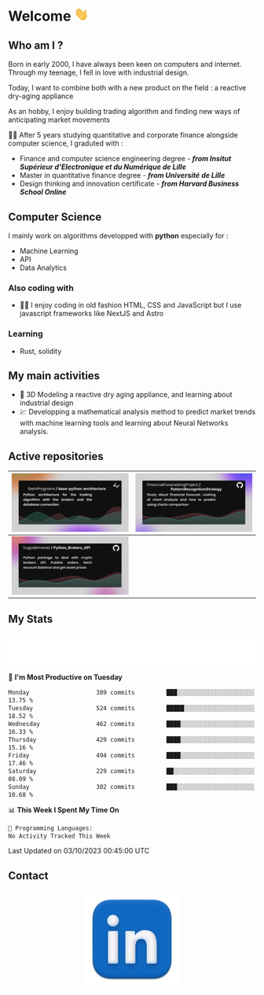 # Welcome <img src="assets/hello.gif" width="30px"/>

## Who am I ?

Born in early 2000, I have always been keen on computers and internet.
Through my teenage, I fell in love with industrial design.

Today, I want to combine both with a new product on the field : a reactive dry-aging appliance

As an hobby, I enjoy building trading algorithm and finding new ways of anticipating market movements

:man_student: After 5 years studying quantitative and corporate finance alongside computer science, I graduted with :
* Finance and computer science engineering degree - ***from Insitut Supérieur d'Electronique et du Numérique de Lille***
* Master in quantitative finance degree - ***from Université de Lille***
* Design thinking and innovation certificate - ***from Harvard Business School Online***

## Computer Science

I mainly work on algorithms developped with **python** especially for :

* Machine Learning
* API
* Data Analytics

### Also coding with

* :man_technologist: I enjoy coding in old fashion HTML, CSS and JavaScript but I use javascript frameworks like NextJS and Astro

### Learning

* Rust, solidity

## My main activities

* :rocket: 3D Modeling a reactive dry aging appliance, and learning about industrial design
* :chart: Developping a mathematical analysis method to predict market trends with machine learning tools and learning about Neural Networks analysis.

## Active repositories

|[![Python Trading Algorithm](assets/base_python_architecture.png)](https://github.com/SteinPrograms/base-python-architecture)|[![Quantitative Prediction](assets/pattern_recognition_strategy.png)](https://github.com/FinancialForecastingProject/PatternRecognitionStrategy.git)|
| ------------- | ------------- |
|[![Broker SDK](assets/python_brokers_api.png)](https://github.com/hugodemenez/Python_Brokers_API)||

## My Stats

<p align=center>
<img src="metrics.plugin.wakatime.svg" alt="Metrics">
</p>

<!--START_SECTION:waka-->
📅 **I'm Most Productive on Tuesday** 

```text
Monday                   389 commits         ███░░░░░░░░░░░░░░░░░░░░░░   13.75 % 
Tuesday                  524 commits         █████░░░░░░░░░░░░░░░░░░░░   18.52 % 
Wednesday                462 commits         ████░░░░░░░░░░░░░░░░░░░░░   16.33 % 
Thursday                 429 commits         ████░░░░░░░░░░░░░░░░░░░░░   15.16 % 
Friday                   494 commits         ████░░░░░░░░░░░░░░░░░░░░░   17.46 % 
Saturday                 229 commits         ██░░░░░░░░░░░░░░░░░░░░░░░   08.09 % 
Sunday                   302 commits         ███░░░░░░░░░░░░░░░░░░░░░░   10.68 % 
```


📊 **This Week I Spent My Time On** 

```text
💬 Programming Languages: 
No Activity Tracked This Week
```


 Last Updated on 03/10/2023 00:45:00 UTC
<!--END_SECTION:waka-->

## Contact

<p align=center >
<a href="https://www.linkedin.com/in/hugo-demenez/">
<picture>
  <source media="(prefers-color-scheme: dark)" srcset="assets/linkedin_light.png">
  <img height="200px" width="200px" alt="Linkedin link" src="assets/linkedin.png">
</picture>
</a>
</p>

